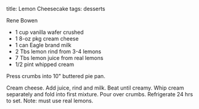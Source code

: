 title: Lemon Cheesecake
tags: desserts

Rene Bowen

* 1 cup vanilla wafer crushed
* 1 8-oz pkg cream cheese
* 1 can Eagle brand milk
* 2 Tbs lemon rind from 3-4 lemons
* 7 Tbs lemon juice from real lemons
* 1/2 pint whipped cream

Press crumbs into 10" buttered pie pan.

Cream cheese.  Add juice, rind and milk.  Beat until creamy.  Whip cream separately and fold into first mixture.  Pour over crumbs.  Refrigerate 24 hrs to set.  Note: must use real lemons.
